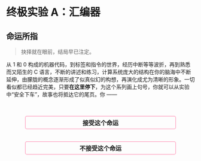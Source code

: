# 终极实验 A：汇编器

## 命运所指

> 抉择就在眼前，结局早已注定。

从 1 和 0 构成的机器代码，到标签和指令的世界，经历中断等等波折，再到熟悉而又陌生的 C 语言，不断的讲述和练习，计算系统庞大的结构在你的脑海中不断延伸，由朦胧的概念逐渐形成了似真似幻的构想，再演化成尤为清晰的形象。一切看似都已经趋近完美，只要**在这里停下**，为这个系列画上句号，你就可以从实验中“安全下车”，故事也将抵达它的尾页。你 ——

<style>
    .btn {
        background-color: rgba(255, 180, 220, 0);
        width: 80%; 
        border: 2px solid; 
        border-color: rgb(255, 154, 187, 0.7); 
        border-radius: 5px;
        color: inherit; 
        text-align: center;
        padding-top: 0.25rem;
        padding-bottom: 0.25rem;
        font-weight: bold;
        font-size: 1rem;
        transition: 200ms;
        cursor: pointer;
    }

    .btn:hover {
        border-color: #fff0b3;
        box-shadow: 0px 0px 10px #fff0b3;
    }
</style>

<script>


function acceptThat() {
    document.querySelectorAll("button.btn").forEach(e=>e.parentNode.remove());
    document.getElementById("t-accept").style.display = "initial";
    sessionStorage.setItem("op.final", "accept")
}

function rejectThat() {
    document.querySelectorAll("button.btn").forEach(e=>e.parentNode.remove());
    document.getElementById("t-reject").style.display = "initial";
    sessionStorage.setItem("op.final", "reject")
}

function makeConfirm(c)  {
    const t = c ? "就在这里结束" : "面对新的挑战";
    return confirm(`选择不能重来，${t}，确定吗？`)
}

window.acceptThat = acceptThat
window.rejectThat = rejectThat
window.makeConfirm = makeConfirm
window.finalOp = sessionStorage.getItem("op.final")

if(window.finalOp == "accept") acceptThat()
if(window.finalOp == "reject") rejectThat()
</script>

<div style="display: flex; justify-content: center; width: 100%; margin-top: 3rem;">
<button class="btn" onclick="makeConfirm(true) && acceptThat()">
接受这个命运
</button>
</div>

<div style="display: flex; justify-content: center; width: 100%; margin-top: 2rem; margin-bottom: 3rem;">
<button class="btn" onclick="makeConfirm(false) && rejectThat()">
不接受这个命运
</button>
</div>

<script>

</script>

<div style="display: none;" id="t-accept">

**接受这个命运。**

> 岁久人无千日好，春深花有几时红？

尾页已至，作家放下手中的笔，将结尾留给读者自作想象。在这里结束，倒也不失为一桩美谈。翻过封底，故事看似已然圆满，今后的事，你我都已知晓。

[退出至首页](/Labs/README)

</div>

<div style="display: none;" id="t-reject">

**不接受这个命运。**

> 莫嫌举世无知己，未有庸人不忌才。

描绘的画笔不曾停歇，构想的修辞流淌不竭，作家正将故事引上另一条路。有人欣喜，期待着尾页上的新章节；有人畏惧，担忧这临门一脚的变数。今后的事，我们尚不可知。

## 背景

每一行代码都诉说着你的构想，那些构想组成了新的篇章。只要按下“汇编”按钮，就能将构想即刻变成现实。但为什么呢？你将视线投向汇编代码的身后，名为**汇编器**的程序 —— LC3XT Loli，正在尽职尽责地将每一条指令翻译成机器能够理解的语言。在过去如此，在那个“到此为止”的分支也是如此。可是，你打破了既有的计划，开辟了一条新路线。在这个故事里，Loli 并不存在。为了编织这段新的故事，你必须**亲自讲述**，亲自将你的构想描绘为现实。

## 任务目标

设计、创建、测试并部署一个 LC-3 汇编器。

- 对于每一段语法合规的汇编代码，你的汇编器需要正确生成汇编代码。

- 对于存在错误的程序，不做任何要求。汇编器可以报告错误，也可以在缺少数据的情况下尝试完成汇编。

## 规范的 LC-3 语法

在本实验中，所使用的 LC-3 语法为规范语法，满足以下条件：

- 每行只能包含以下四种内容之一：
  
  - 空白符（空格、制表符、换行符等）
  
  - 单一的标签
  
  - 不带标签的指令
  
  - 带有一个标签的指令

- 指令不会分拆到多行中。

- 操作码和操作数的大小写**可能不定**。

- 操作数之间均以逗号 `,` 分隔，**可能不含空格**。

- `.BLKW` 将不会使用带有前缀的立即数。

- 标签可以包含**连续的任意多个非空白字符**。

- 分号可能出现在字符串内，此时**不将其视为注释**。

除语法的规范外，汇编程序也保证所使用到的资源符合 LC-3 机器的限制，包括寄存器编号和立即数范围。

## 快速开始

实现一个具备诊断功能的、严格的汇编器是很困难的，即便是只解析规范的程序，要编写相应的程序也是不容易的。你可以选择从头开始，自行设计和构建程序，但这有些麻烦，特别是如果你还不知道如何进行软件工程中的常见操作，如单元测试等。幸运的是，你并不需要具备相关的知识（至少不是必须现在）就能完成这个项目，只需要使用我们提供的**快速开始模板（Quick Start Boilerplate）**。

?> 虽然模板常被称为**框架（Framework）**，但二者有本质上的区别。框架通常是作为单独的软件包发行的，你可以在自己的项目中使用框架来构建程序。相对应的，模板已经提供了部分代码，而你只需要进行一些补全工作。

我们针对一些语言，提供以下的模板，它们各使用不同的技术栈，优缺点也不尽相同，你可以从中任选一个来完成这个项目：

- Kotlin（代码最简单）
  
  这个基于 Kotlin 和 JVM 的模板能让你以最舒适的方式完成这个汇编器，并享受到业界领先编程语言的性能与便利。

- TypeScript 和 JavaScript（收获最大）
  
  这个基于 Node.js 的模板是经由 Loli 的源代码裁剪而来的，以便于你了解 JavaScript 这样一门适用于各个领域的语言。

- Python（最容易配置）
  
  这个基于 Python 的模板精简而灵活，并且不需要太多的配置就能开始使用。

- C 和 C++（最经典）
  
  这个基于 C++ 的模板保留了该实验传统的风格，旨在向有挑战精神的读者展示经典的程序设计艺术。

?> 如果你不确定要使用哪个模板，推荐你使用 Kotlin，Kotlin 模板所需的代码量最少，调试起来最容易，并且我们已经为这门语言准备了配套的教学（请参见左侧的导航栏）。

这些模板的结构大致相似，但在细节上却又有差距，在选用你的模板后，请先阅读它的文档。

## 构造汇编器的方法

### 概览

在学习 C 语言的时候你已经知道，源代码不能为机器所直接执行，它必须经过一系列操作“转换”为机器代码，装载到内存中才能运行。对于一般的高级编程语言，生成机器代码（很大程度上是目标文件）的操作称为**编译（Compile）**，而对于 LC-3，相应的程序也就称为**汇编（Assemble）**。虽然称呼不同，但二者所作的工作是类似的。

在 LC-3 汇编语言转换到机器代码的过程中，有以下几个主要步骤：

- **词法分析（Tokenizing）**：将代码的基本单元进行识别和转换，例如将 `R0` 识别为“寄存器”，`x3100` 识别为“立即数”，`AND` 识别为“操作码”等。源代码由此被转换为一列**符号（Token）**。注释的删除和字符串的识别在这一步完成。

- **语法分析（Parsing）**：按照语法规则组合符号，形成基本的表达式或语句。在 LC-3 中，通常是先读取操作码，然后根据操作码读取指定个数的操作数。例如，语法分析器读取到 `NOT`，它知道 `NOT` 需要 2 个操作数，于是在符号列表中继续向后搜寻，读取两个符号（例如 `R1`、`R2`），并将它们与 `NOT` 合并在一起，组成一条指令。标签的标识在这一步完成。

- **链接（Linking）**：根据由 `.ORIG` 指定的程序开始地址，计算每条指令在内存中的位置，并由此计算出每个标签对应的地址。

- **代码生成（Generating）**：依据标签地址表和组合好的指令，根据编码规则，生成最终的机器代码。

除了这些主要步骤之外，还有一些额外的辅助过程，例如读写文件等。我们将在下面的部分逐一介绍。

### 旅行的开始

汇编过程由**读入源代码**开始。源代码的读入有很多方式：文件、控制台键入、从 UI 控件读取等。我们为大多数代码框架都编写了**图形化界面**，也就是说，在做完后，你的程序会显示一个窗口，你可以在其中键入汇编代码，而汇编的结果会同时显示。不过，不管使用哪种方式读入源代码，最终你会得到一个**字符串**，这就是一切的开始。

### 辨字与组词

要解析源代码，我们需要从字符串的开头，逐个读入字符，并**确定它属于哪种符号**（寄存器？立即数？标签？）。然而，尝试直接将读入的字符转换到最终的符号是很困难的，举个例子来说明：

- 读取到字符 `R`，看上去有点像寄存器，是这样吗？也许**不一定**。它也许是 `RET` 的一部分，或者是名为 `RESET` 的标签的一部分，必须继续向下读取。

- 假设下一个字符是 `0`，这下看上去应该是寄存器了？不，还是**不一定**。也许它只是名为 `R0_CLEAR` 的标签的一部分？还需要继续向下读取。

- 假设下一个字符是 `_`，这下终于可以确定它必定是标签了，你可以继续向后读取，直到读到一个空白符，这样已经读取的部分就构成一个标签。

这就是 LC-3 语法的问题 —— 仅通过读取下一个字符，无法判断当前符号的类型，在这种情况下，要处理识别这些符号的逻辑是相当困难的。

---

我们可以将 LC-3 语法先做一些概括，将符号区分为以下几种基本形式：

- **词语（Word）**：可能作为标签或者标签的一部分的符号，包括寄存器、立即数、标签、操作码和数字（由 `.BLKW` 使用）。

- **空白符（Whitespace）**：用于分隔词语的空格、制表符、逗号等。

- **注释（Comment）**：以分号 `;` 开始，持续到当前行结束。

- **字符串（String）**：以双引号 `"` 包裹，并可能含有转义字符如 `\"`、`\n` 等。

做了这样的区分后，判断下一个字符属于哪个符号就是非常简单的：

- 空格、制表符、换行符、逗号等：属于**空白符**。

- 分号 `;`：属于**注释**。
  
  ?> 分号 `;` 虽然可以出现在字符串当中，但它不能作为字符串的第一个字符，只需要在读取字符串的时候一直向后移进，直到遇到另一个双引号，就可以正确处理字符串中的分号。

- 双引号 `"`：属于**字符串**。

- 其它符号：属于**词语**。

依据这样的特征，我们可以每次读取一个符号，并且将它划分为上述的四种类型之一。

---

对于空白符、双引号和注释，它们的含义我们已经明确。而对于词语，我们可以通过**正则表达式**来识别其所对应的含义。正则表达式是用于描述一类具有相同特征字符串的代码，尽管掌握了很有用，但如果你没有掌握正则表达式，也不必急着现在去学习，我们已经写好了相应的正则表达式：

- 寄存器：`R[0-7]`。即以字母 `R` 开头，同时后跟一个 `0` 至 `7` 的数字。

- 立即数：`x[+-]?[0-9A-F]+|#[+-]?[0-9]+`。即以 `x` 开头，后跟一个可选的正负号，再跟上多个十六进制数位；或以 `#` 开头，后跟正负号，再跟上多个十进制数位。

- 数字：仅由 `0` 至 `9` 构成的序列。

- 操作码：字符串与某个操作码完全相同。

- 标签：如果以上情况均不满足，那么该词语是一个标签。

---

做了这些识别之后，我们就成功将汇编源代码切分成多个符号，并且为每一个标注了它们的类型。采用上述这种方法构成的词法分析器，它的行为是**宽容的**。也就是说，它总是尽可能尝试理解源代码，而非提出错误。例如，我们并未区分分隔操作数用的逗号 `,` 以及分隔操作码和指令的空格，使得形如 `AND R0 R0 x0` 这样的指令同样可以通过汇编。这样的词法分析器能够允许源代码中一定的错误，但这并不完全是一件好事，更宽容的解析器能够让使用者构建程序时不必拘泥于语法细节，却有可能由于宽容性而“曲解”程序含义，以至于忽视了更为严重的错误。

原则上，分析器（不论是词法分析器还是下方要提到的语法分析器）应当严格地遵循规范，不允许有错误的程序通过检查，也不对正确的程序提出任何错误。然而，由于 LC-3 无论是词法上还是语法上都缺乏明确的规范，这一点很难做到。即便是对于词法语法规范都相当明确的语言，要实现一个完全严格的分析器也是非常困难的。为了了解这是何等的困难，读者可以自行尝试将实验中的分析器修改为严格的版本，并使用一些有微小错误的程序来进行检验。

### 构句与修饰

将源代码拆分为符号后，我们就能更进一步将符号组成**原指令（Raw Instruction）**，并进一步构成**指令（Instruction）**，这就是所谓的**语法分析**。原指令仅从形式上分析语法，它只负责为操作码匹配对应个数和类型的操作数，而不对这些操作数进行任何解析。当原指令构建完成后，将它们翻译到具体的指令就相当简单了。

一些汇编器采取**基于形式的分析**，即不管操作码究竟是什么，将其后所跟随的所有以逗号分隔的操作数全部归给当前的指令。这种方法在处理可能有多余或缺少操作数的源程序时很有用，但如果操作数存在类型错误，则可能必须到生成代码的时候才能发现。

我们的汇编器将采取**基于类型的分析**，例如我们已经事先知道 `LDI` 需要两个操作数，一个是寄存器，一个是标签；当读到 `LDI` 操作码时，我们只需要根据这个类型定义，从剩下的输入中读取一个寄存器符号，再读取一个标签符号，就完成了这条原指令的构建。使用这种方法，任何多余的、缺漏的或者错误的操作数都会第一时间被检出。而代价是，分析器在发现第一个错误后就会停止，以至于要排除程序中所有的错误，可能需要重复汇编很多次。

为了对每个操作码定义其参数类型，我们使用一种**类型字符串**来标识各种类型的符号，例如，`LDI` 指令的类型字符串是 `RL`，其中 `R` 表示寄存器，而 `L` 表示标签。在分析时，只需要根据字符串的长度，读取相同数目的符号，并判断各个符号是否与指定的类型匹配。

每当读取完一条指令后，我们继续向下读取，因为指令前可能含有标签，所以分析器一直移进，直至遇到一个操作码，此时已经读取的标签就构成该指令前方所标注的标签。这种方法可以处理多行的标签，亦可以处理一行内的多个标签，是 LC3XT 所使用的解析方法。

尽管不同的语言采用不同的方法建立操作码与类型的映射，但我们使用的类型字符串是相同的：

- `R`：寄存器

- `I`：立即数

- `L`：标签

- `A`：寄存器或立即数

- `N`：数字

- `S`：字符串

其中 `A` 的存在是为了支持 `AND` 这类既接受寄存器又接受立即数的指令，如果不增加这一类型，则必须修改分析器，代码会变得更复杂。

---

当构造完原指令后，我们要将其转换到每一种具体的指令，这么做是为了将诸如寄存器编号解析这类工作提前到语法分析中完成，而不要等到链接或者代码生成时再去做复杂的转换。取决于使用的语言，这一步的实现可能不尽相同。例如，在 Kotlin 这类静态语言中，我们为每种指令建立了一个类来描述其操作码和操作数，而在 Python 这类动态语言中，我们没有建立类，而是简单在原指令的基础上进行修饰，为其增加一些额外的属性。

### 寻找地址

下一步要完成的重要工作是**链接**，即找出每个标签所对应的地址。由于我们已经构造完了指令，这一步可以如下完成：

- 读到 `.ORIG` 时，将当前地址记为其后所指定的地址。

- 读到一般的指令或者 `.FILL` 时，将地址增加 `1`。

- 读到 `.BLKW` 或 `.STRINGZ` 时，将地址相应增加指定的数目。

- 读到 `.END` 时，清空当前地址。

在任何时刻，如果读到标签，就将标签加入**符号表**，以备稍后查询。如果有标签出现在 `.ORIG` 和 `.END` 所界定的区间之外，则报告错误。

### 代码生成

这是最后的一步，构造了符号表后，我们只需要根据编码规则，将指令翻译到机器代码即可。注意尽管机器代码最终以字符串形式存储和传播，但在汇编过程中我们还是以十六位整数表示。代码生成大多是简单的移位以及或运算，但除此之外还有以下工作要完成：

- 检查立即数溢出：过大或过小的立即数将在这一步被检出。

- 计算标签偏移量：当有指令引用标签时，代码生成器要根据符号表和当前指令的 PC 值，计算所要编码的偏移量。

- 条件码翻译：将 `BR` 所使用的条件码进行翻译。

当所有的指令都成功转换为机器代码后，还要将其装载地址加在程序的开头，以便 LC-3 正确装载程序。

## 运行与调试

取决于所使用的语言，运行和调试程序的方法可能有所不同。我们为几乎每个模板都配备了相应的**单元测试**，请先运行这些测试，它们能检查出代码中的常见错误。当你的代码能通过所有的单元测试后，你就可以使用你自己的代码，用你的汇编器进行汇编，然后将其提交到 LC3XT 上进行测试（或者与 Loli 的输出进行对比）。或许很难一次成功，检查你的输出代码与标准汇编器输出的差异，并修正相应的部分。

如果对每个程序都能得到正确的结果，那么你就可以准备面对最终的挑战：运行我们提供的 **LC3XT 分布式测试**，这个程序会从 LC3XT 上请求一系列随机生成的程序，并使用你的程序进行汇编，再将结果上传到 LC3XT。线上系统会比对你的汇编器所生成的代码与标准汇编器的代码。这个测试规模很大 —— 包含 100 个测试点！程序有简单有复杂，长短也不尽相同，每通过一个测试点，都会为你提供额外的分数。尽管分布式测试不是唯一的评判标准，但它确实很大程度上能影响你的分数。和往常一样，评测系统会提供一个编号，你可以通过该编号查看哪些测试点存在问题，并由此修正你的程序。

在一切测试都通过后，终极实验 A 也就到了尾声，接下来的只有一些微不足道的工作……

## 报告与提交

或许是最后一次，或许还有一次，你将要用实验报告描述程序的功能。或许你会写得很长，或许你会觉得无话可说，总之作为漫长工作的一个收尾，请概括一下你的成果。不论你的时间是花在了配置环境、阅读代码、运行调试还是网络问题上，都请描述你的工作，这不仅是形式上的总结，也是对于你原创程序的亲笔签名。

终极实验 A 要求人工检查，我们将安排时间进行集中线下研讨，但如果错过了也没关系，你可以选择其它零散时间线上讨论。



---

</div>
